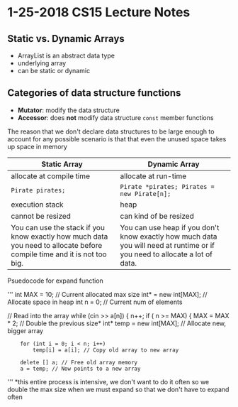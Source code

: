 1-25-2018 CS15 Lecture Notes
===============================

## Static vs. Dynamic Arrays
- ArrayList is an abstract data type
- underlying array
- can be static or dynamic

## Categories of data structure functions
- **Mutator**: modify the data structure
- **Accessor**: does __not__ modify data structure
	`const` member functions

The reason that we don't declare data structures to be large enough to account for any possible scenario is that that even the unused space takes up space in memory

Static Array | Dynamic Array 
------------ | -------------
allocate at compile time | allocate at run-time
`Pirate pirates;` | `Pirate *pirates; Pirates = new Pirate[n];`
execution stack | heap 
cannot be resized | can kind of be resized
You can use the stack if you know exactly how much data you need to allocate before compile time and it is not too big.	| You can use heap if you don't know exactly how much data you will need at runtime or if you need to allocate a lot of data.

Psuedocode for expand function

'''
int MAX = 10; // Current allocated max size
int* = new int[MAX]; // Allocate space in heap
int n = 0; // Current num of elements

// Read into the array
while (cin >> a[n]) {
	n++;
	if ( n >= MAX) {
		MAX = MAX * 2; // Double the previous size*
		int* temp = new int[MAX]; // Allocate new, bigger array

		for (int i = 0; i < n; i++)
			temp[i] = a[i]; // Copy old array to new array

		delete [] a; // Free old array memory
		a = temp; // Now points to a new array
'''
&ast;this entire process is intensive, we don't want to do it often so we double the max size when we must expand so that we don't have to expand often


